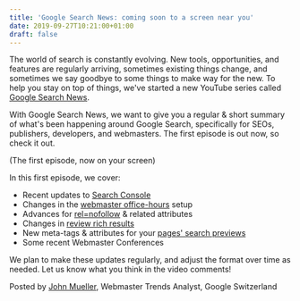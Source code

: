 ```yaml
---
title: 'Google Search News: coming soon to a screen near you'
date: 2019-09-27T10:21:00+01:00
draft: false
---
```


The world of search is constantly evolving. New tools, opportunities, and features are regularly arriving, sometimes existing things change, and sometimes we say goodbye to some things to make way for the new. To help you stay on top of things, we've started a new YouTube series called [Google Search News](https://www.youtube.com/watch?v=78GFh553Vbc&list=PLKoqnv2vTMUNDpWUa0TaFPSi7VYLBKV03).

With Google Search News, we want to give you a regular & short summary of what's been happening around Google Search, specifically for SEOs, publishers, developers, and webmasters. The first episode is out now, so check it out. 

(The first episode, now on your screen)

In this first episode, we cover:

*   Recent updates to [Search Console](https://webmasters.googleblog.com/2019/09/goodbye-old-search-console.html)
*   Changes in the [webmaster office-hours](https://www.google.com/webmasters/connect/) setup
*   Advances for [rel=nofollow](https://webmasters.googleblog.com/2019/09/evolving-nofollow-new-ways-to-identify.html) & related attributes
*   Changes in [review rich results](https://webmasters.googleblog.com/2019/09/making-review-rich-results-more-helpful.html)
*   New meta-tags & attributes for your [pages' search previews](https://webmasters.googleblog.com/2019/09/more-controls-on-search.html)
*   Some recent Webmaster Conferences

We plan to make these updates regularly, and adjust the format over time as needed. Let us know what you think in the video comments!

Posted by [John Mueller](http://twitter.com/johnmu?rel=depends), Webmaster Trends Analyst, Google Switzerland
